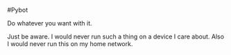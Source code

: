 #Pybot

Do whatever you want with it.

Just be aware. I would never run such a thing on a device I care about.
Also I would never run this on my home network.
